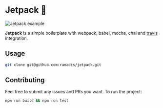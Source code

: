 # Jetpack 🚀

![Jetpack example](http://i.cubeupload.com/Jdtq62.png)

**Jetpack** is a simple boilerplate with webpack, babel, mocha, chai and [travis](https://travis-ci.org/) integration.

## Usage

```bash
git clone git@github.com:ramadis/jetpack.git
```

## Contributing

Feel free to submit any issues and PRs you want. To run the project:

```sh
npm run build && npm run test
```

